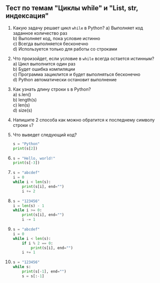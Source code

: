 ## Тест по темам "Циклы while" и "List, str, индексация"

1. Какую задачу решает цикл `while` в Python?
a) Выполняет код заданное количество раз  
b) Выполняет код, пока условие истинно  
c) Всегда выполняется бесконечно  
d) Используется только для работы со строками  

1. Что произойдет, если условие в `while` всегда остается истинным?  
a) Цикл выполнится один раз  
b) Будет ошибка компиляции  
c) Программа зациклится и будет выполняться бесконечно  
d) Python автоматически остановит выполнение  

1. Как узнать длину строки s в Python?  
a) s.len()  
b) length(s)  
c) len(s)  
d) size(s)  

1. Напишите 2 способа как можно обратится к последнему символу строки `s`?

1. Что выведет следующий код?

    ```python
    s = "Python"
    print(s[2])
    ```

1.
    ```python
    s = "Hello, world!"
    print(s[-3])
    ```

1.  
    ```python
    s = "abcdef"
    i = 0
    while i < len(s):
        print(s[i], end="")
        i += 2
    ```

1. 
    ```python
    s = "123456"
    i = len(s) - 1
    while i >= 0:
        print(s[i], end="")
        i -= 1
    ```

1. 
    ```python
    s = "abcdef"
    i = 0
    while i < len(s):
        if i % 2 == 0:
            print(s[i], end="")
        i += 1
    ```

1. 
    ```python
    s = "123456"
    while s:
        print(s[-1], end="")
        s = s[:-1]
    ```
